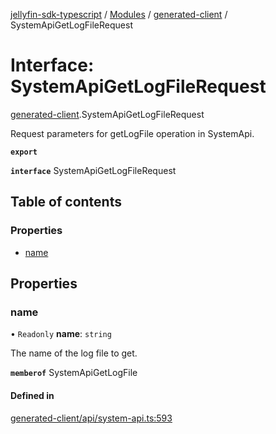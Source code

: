 [jellyfin-sdk-typescript](../README.md) / [Modules](../modules.md) / [generated-client](../modules/generated_client.md) / SystemApiGetLogFileRequest

# Interface: SystemApiGetLogFileRequest

[generated-client](../modules/generated_client.md).SystemApiGetLogFileRequest

Request parameters for getLogFile operation in SystemApi.

**`export`**

**`interface`** SystemApiGetLogFileRequest

## Table of contents

### Properties

- [name](generated_client.SystemApiGetLogFileRequest.md#name)

## Properties

### name

• `Readonly` **name**: `string`

The name of the log file to get.

**`memberof`** SystemApiGetLogFile

#### Defined in

[generated-client/api/system-api.ts:593](https://github.com/thornbill/jellyfin-sdk-typescript/blob/e4df7f8/src/generated-client/api/system-api.ts#L593)

